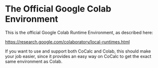 # The Official Google Colab Environment

This is the official Google Colab Runtime Environment, as described
here:

https://research.google.com/colaboratory/local-runtimes.html

If you want to use and support both CoCalc and Colab, this should make your job
easier, since it provides an easy way on CoCalc to get the exact same 
environment as Colab.
